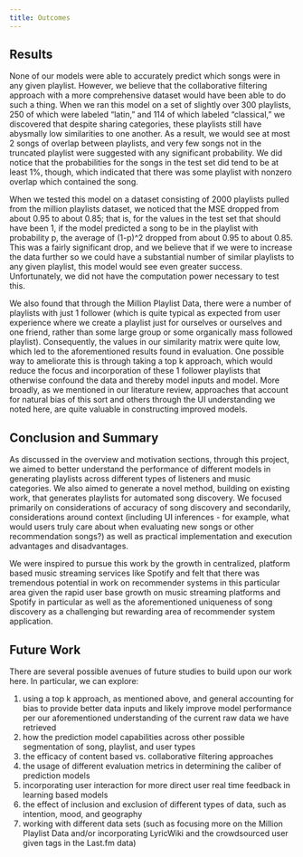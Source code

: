 ```yaml
---
title: Outcomes
---
```


## Results

None of our models were able to accurately predict which songs were in any given playlist. However, we believe that the collaborative filtering approach with a more comprehensive dataset would have been able to do such a thing. When we ran this model on a set of slightly over 300 playlists, 250 of which were labeled “latin,” and 114 of which labeled “classical,” we discovered that despite sharing categories, these playlists still have abysmally low similarities to one another. As a result, we would see at most 2 songs of overlap between playlists, and very few songs not in the truncated playlist were suggested with any significant probability. We did notice that the probabilities for the songs in the test set did tend to be at least 1%, though, which indicated that there was some playlist with nonzero overlap which contained the song.

When we tested this model on a dataset consisting of 2000 playlists pulled from the million playlists dataset, we noticed that the MSE dropped from about 0.95 to about 0.85; that is, for the values in the test set that should have been 1, if the model predicted a song to be in the playlist with probability p, the average of (1-p)^2 dropped from about 0.95 to about 0.85. This was a fairly significant drop, and we believe that if we were to increase the data further so we could have a substantial number of similar playlists to any given playlist, this model would see even greater success. Unfortunately, we did not have the computation power necessary to test this.

We also found that through the Million Playlist Data, there were a number of playlists with just 1 follower (which is quite typical as expected from user experience where we create a playlist just for ourselves or ourselves and one friend, rather than some large group or some organically mass followed playlist). Consequently, the values in our similarity matrix were quite low, which led to the aforementioned results found in evaluation. One possible way to ameliorate this is through taking a top k approach, which would reduce the focus and incorporation of these 1 follower playlists that otherwise confound the data and thereby model inputs and model. More broadly, as we mentioned in our literature review, approaches that account for natural bias of this sort and others through the UI understanding we noted here, are quite valuable in constructing improved models.
<br>

## Conclusion and Summary
	
As discussed in the overview and motivation sections, through this project, we aimed to better understand the performance of different models in generating playlists across different types of listeners and music categories. We also aimed to generate a novel method, building on existing work, that generates playlists for automated song discovery. We focused primarily on considerations of accuracy of song discovery and secondarily, considerations around context (including UI inferences - for example, what would users truly care about when evaluating new songs or other recommendation songs?) as well as practical implementation and execution advantages and disadvantages.  

We were inspired to pursue this work by the growth in centralized, platform based music streaming services like Spotify and felt that there was tremendous potential in work on recommender systems in this particular area given the rapid user base growth on music streaming platforms and Spotify in particular as well as the aforementioned uniqueness of song discovery as a challenging but rewarding area of recommender system application.
<br>

## Future Work

There are several possible avenues of future studies to build upon our work here. In particular, we can explore: 

1. using a top k approach, as mentioned above, and general accounting for bias to provide better data inputs and likely improve model performance per our aforementioned understanding of the current raw data we have retrieved
2. how the prediction model capabilities across other possible segmentation of song, playlist, and user types
3. the efficacy of content based vs. collaborative filtering approaches
4. the usage of different evaluation metrics in determining the caliber of prediction models
5. incorporating user interaction for more direct user real time feedback in learning based models
6. the effect of inclusion and exclusion of different types of data, such as intention, mood, and geography
7. working with different data sets (such as focusing more on the Million Playlist Data and/or incorporating LyricWiki and the crowdsourced user given tags in the Last.fm data)
